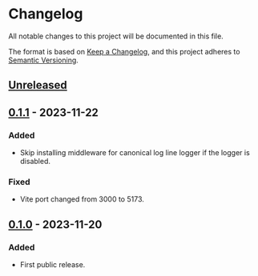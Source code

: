 # Changelog

All notable changes to this project will be documented in this file.

The format is based on [Keep a Changelog](https://keepachangelog.com/en/1.0.0/),
and this project adheres to [Semantic Versioning](https://semver.org/spec/v2.0.0.html).

## [Unreleased]

## [0.1.1] - 2023-11-22

### Added

- Skip installing middleware for canonical log line logger if the logger is disabled.

### Fixed

- Vite port changed from 3000 to 5173.

## [0.1.0] - 2023-11-20

### Added

- First public release.

[unreleased]: https://gitlab.com/tozd/waf/-/compare/v0.1.1...main
[0.1.1]: https://gitlab.com/tozd/waf/-/compare/v0.1.0...v0.1.1
[0.1.0]: https://gitlab.com/tozd/waf/-/tags/v0.1.0

<!-- markdownlint-disable-file MD024 -->
